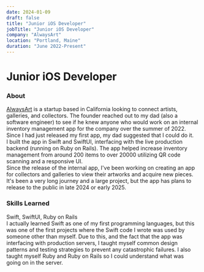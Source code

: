 ```yaml
---
date: 2024-01-09
draft: false
title: "Junior iOS Developer"
jobTitle: "Junior iOS Developer"
company: "AlwaysArt"
location: "Portland, Maine"
duration: "June 2022-Present"
---
```

# Junior iOS Developer 
### About
[AlwaysArt](https://www.alwaysart.com/) is a startup based in California looking to connect artists, galleries, and collectors. The founder reached out to my dad (also a software engineer) to see if he knew anyone who would work on an internal inventory management app for the company over the summer of 2022. Since I had just released my first app, my dad suggested that I could do it. \
I built the app in Swift and SwiftUI, interfacing with the live production backend (running on Ruby on Rails). The app helped increase inventory management from around 200 items to over 20000 utilizing QR code scanning and a responsive UI. \
Since the release of the internal app, I've been working on creating an app for collectors and galleries to view their artworks and acquire new pieces. It's been a very long journey and a large project, but the app has plans to release to the public in late 2024 or early 2025.

### Skills Learned
Swift, SwiftUI, Ruby on Rails \
I actually learned Swift as one of my first programming languages, but this was one of the first projects where the Swift code I wrote was used by someone other than myself. Due to this, and the fact that the app was interfacing with production servers, I taught myself common design patterns and testing strategies to prevent any catastrophic failures. I also taught myself Ruby and Ruby on Rails so I could understand what was going on in the server.

